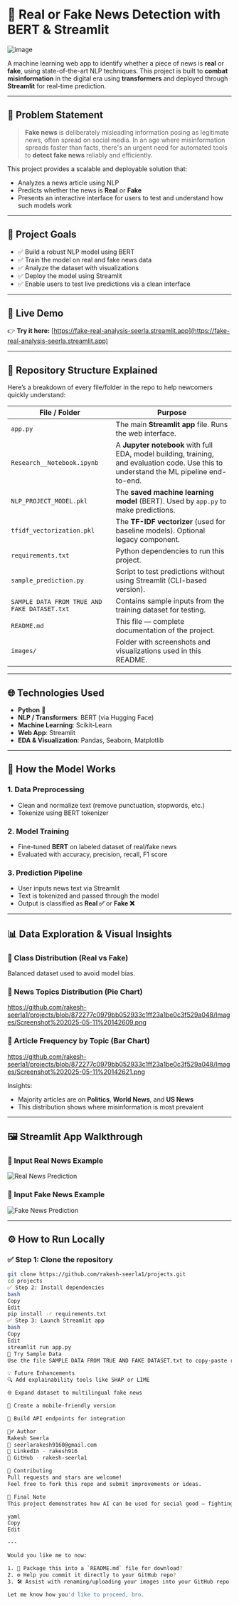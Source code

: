 # 🧠 Real or Fake News Detection with BERT & Streamlit

![image](https://github.com/user-attachments/assets/6b36cd01-bf95-4358-a44a-6716279366aa)


A machine learning web app to identify whether a piece of news is **real** or **fake**, using state-of-the-art NLP techniques. This project is built to **combat misinformation** in the digital era using **transformers** and deployed through **Streamlit** for real-time prediction.

---

## 🧩 Problem Statement

> **Fake news** is deliberately misleading information posing as legitimate news, often spread on social media. In an age where misinformation spreads faster than facts, there's an urgent need for automated tools to **detect fake news** reliably and efficiently.

This project provides a scalable and deployable solution that:
- Analyzes a news article using NLP
- Predicts whether the news is **Real** or **Fake**
- Presents an interactive interface for users to test and understand how such models work

---

## 🎯 Project Goals

- ✅ Build a robust NLP model using BERT
- ✅ Train the model on real and fake news data
- ✅ Analyze the dataset with visualizations
- ✅ Deploy the model using Streamlit
- ✅ Enable users to test live predictions via a clean interface

---

## 🚀 Live Demo

👉 **Try it here:** [https://fake-real-analysis-seerla.streamlit.app](https://fake-real-analysis-seerla.streamlit.app)

---

## 📂 Repository Structure Explained

Here’s a breakdown of every file/folder in the repo to help newcomers quickly understand:

| File / Folder | Purpose |
|---------------|---------|
| `app.py` | The main **Streamlit app** file. Runs the web interface. |
| `Research__Notebook.ipynb` | A **Jupyter notebook** with full EDA, model building, training, and evaluation code. Use this to understand the ML pipeline end-to-end. |
| `NLP_PROJECT_MODEL.pkl` | The **saved machine learning model** (BERT). Used by `app.py` to make predictions. |
| `tfidf_vectorization.pkl` | The **TF-IDF vectorizer** (used for baseline models). Optional legacy component. |
| `requirements.txt` | Python dependencies to run this project. |
| `sample_prediction.py` | Script to test predictions without using Streamlit (CLI-based version). |
| `SAMPLE DATA FROM TRUE AND FAKE DATASET.txt` | Contains sample inputs from the training dataset for testing. |
| `README.md` | This file — complete documentation of the project. |
| `images/` | Folder with screenshots and visualizations used in this README. |

---

## 🌐 Technologies Used

- **Python** 🐍
- **NLP / Transformers**: BERT (via Hugging Face)
- **Machine Learning**: Scikit-Learn
- **Web App**: Streamlit
- **EDA & Visualization**: Pandas, Seaborn, Matplotlib

---

## 🧠 How the Model Works

### 1. **Data Preprocessing**
- Clean and normalize text (remove punctuation, stopwords, etc.)
- Tokenize using BERT tokenizer

### 2. **Model Training**
- Fine-tuned **BERT** on labeled dataset of real/fake news
- Evaluated with accuracy, precision, recall, F1 score

### 3. **Prediction Pipeline**
- User inputs news text via Streamlit
- Text is tokenized and passed through the model
- Output is classified as **Real ✅** or **Fake ❌**

---

## 📊 Data Exploration & Visual Insights

### 🔸 Class Distribution (Real vs Fake)
Balanced dataset used to avoid model bias.

### 🔹 News Topics Distribution (Pie Chart)
https://github.com/rakesh-seerla1/projects/blob/872277c0979bb052933c1ff23a1be0c3f529a048/Images/Screenshot%202025-05-11%20142609.png 

### 🔹 Article Frequency by Topic (Bar Chart)

https://github.com/rakesh-seerla1/projects/blob/872277c0979bb052933c1ff23a1be0c3f529a048/Images/Screenshot%202025-05-11%20142621.png 

Insights:
- Majority articles are on **Politics**, **World News**, and **US News**
- This distribution shows where misinformation is most prevalent

---

## 🖼️ Streamlit App Walkthrough

### 🧪 Input Real News Example
![Real News Prediction](images/Screenshot%202025-05-11%20142013.png)

### 🚫 Input Fake News Example
![Fake News Prediction](images/Screenshot%202025-05-11%20142150.png)

---

## ⚙️ How to Run Locally

### ✅ Step 1: Clone the repository

```bash
git clone https://github.com/rakesh-seerla1/projects.git
cd projects
✅ Step 2: Install dependencies
bash
Copy
Edit
pip install -r requirements.txt
✅ Step 3: Launch Streamlit app
bash
Copy
Edit
streamlit run app.py
🧪 Try Sample Data
Use the file SAMPLE DATA FROM TRUE AND FAKE DATASET.txt to copy-paste real examples into the app.

💡 Future Enhancements
🔍 Add explainability tools like SHAP or LIME

🌐 Expand dataset to multilingual fake news

📱 Create a mobile-friendly version

📡 Build API endpoints for integration

🙋‍♂️ Author
Rakesh Seerla
📧 seerlarakesh9160@gmail.com
🔗 LinkedIn - rakesh916
🐙 GitHub - rakesh-seerla1

🌟 Contributing
Pull requests and stars are welcome!
Feel free to fork this repo and submit improvements or ideas.

🏁 Final Note
This project demonstrates how AI can be used for social good — fighting disinformation with facts, algorithms, and open-source tools. Let’s build a safer internet together.

yaml
Copy
Edit

---

Would you like me to now:

1. 📁 Package this into a `README.md` file for download?
2. ⚙️ Help you commit it directly to your GitHub repo?
3. 🛠 Assist with renaming/uploading your images into your GitHub repo for proper linking?

Let me know how you'd like to proceed, bro.







